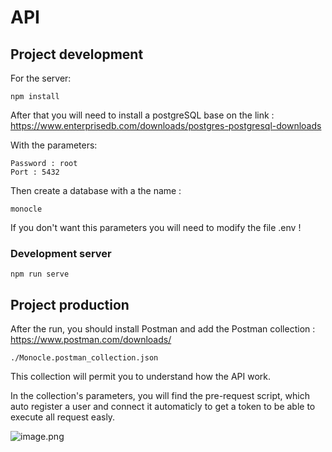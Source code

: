 # API

## Project development
For the server:
```
npm install
```

After that you will need to install a postgreSQL base on the link :
https://www.enterprisedb.com/downloads/postgres-postgresql-downloads


With the parameters:
```
Password : root
Port : 5432
```

Then create a database with a the name :
```
monocle
```

If you don't want this parameters you will need to modify the file .env !


### Development server
```
npm run serve
```

## Project production
After the run, you should install Postman and add the Postman collection : https://www.postman.com/downloads/
```
./Monocle.postman_collection.json
```


This collection will permit you to understand how the API work. 


In the collection's parameters, you will find the pre-request script,
which auto register a user and connect it automaticly to get a token to
be able to execute all request easly.

![image.png](./pre-request-script.png)
